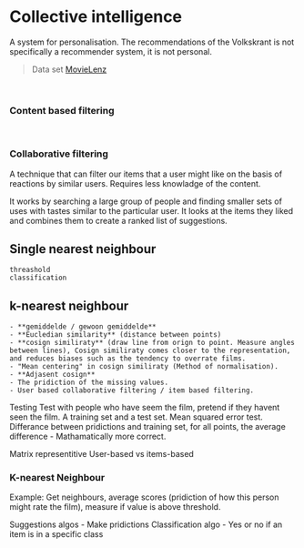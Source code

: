 
# Collective intelligence

A system for personalisation. The recommendations of the Volkskrant is not specifically a recommender system, it is not personal.

> Data set [MovieLenz](https://grouplens.org/datasets/movielens/)

</br>

### Content based filtering

</br>

### Collaborative filtering

A technique that can filter our items that a user might like on the basis of reactions by similar users. Requires less knowladge of the content.

It works by searching a large group of people and finding smaller sets of uses with tastes similar to the particular user. It looks at the items they liked and combines them to create a ranked list of suggestions. 

## Single nearest neighbour
    threashold
    classification

## k-nearest neighbour
    - **gemiddelde / gewoon gemiddelde**
    - **Eucledian similarity** (distance between points)
    - **cosign similiraty** (draw line from orign to point. Measure angles between lines), Cosign similiraty comes closer to the representation, and reduces biases such as the tendency to overrate films. 
    - "Mean centering" in cosign similiraty (Method of normalisation).
    - **Adjasent cosign**
    - The pridiction of the missing values.
    - User based collaborative filtering / item based filtering.

Testing
    Test with people who have seem the film, pretend if they havent seen the film. A training set and a test set.
    Mean squared error test. Differance between pridictions and training set, for all points, the average difference - Mathamatically more correct. 


Matrix representitive
User-based vs items-based


### K-nearest Neighbour

Example: Get neighbours, average scores (pridiction of how this person might rate the film), measure if value is above threshold.

Suggestions algos - Make pridictions
Classification algo - Yes or no if an item is in a specific class
